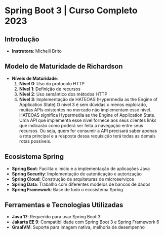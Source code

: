 # Spring Boot 3 | Curso Completo 2023

## Introdução
- **Instrutora**: Michelli Brito

  
## Modelo de Maturidade de Richardson
- **Níveis de Maturidade**:
  1. **Nível 0**: Uso do protocolo HTTP
  2. **Nível 1**: Definição de recursos
  3. **Nível 2**: Uso semântico dos métodos HTTP
  4. **Nível 3**: Implementação de HATEOAS (Hypermedia as the Engine of Application State) O nível 3 é sem dúvidas o menos explorado, muitas APIs existentes no mercado não implementam esse nível.
HATEOAS significa Hypermedia as the Engine of Application State. Uma API que implementa esse nível fornece aos seus clientes links que indicarão como poderá ser feita a navegação entre seus recursos. Ou seja, quem for consumir a API precisará saber apenas a rota principal e a resposta dessa requisição terá todas as demais rotas possíveis.

## Ecosistema Spring
- **Spring Boot**: Facilita o início e a implementação de aplicações Java
- **Spring Security**: Implementação de autenticação e autorização
- **Spring Cloud**: Construção de arquiteturas de microserviços
- **Spring Data**: Trabalho com diferentes modelos de bancos de dados
- **Spring Framework**: Base de todo o ecosistema Spring

## Ferramentas e Tecnologias Utilizadas
- **Java 17**: Requerido para usar Spring Boot 3
- **Jakarta EE 9**: Compatibilidade com Spring Boot 3 e Spring Framework 6
- **GraalVM**: Suporte para imagem nativa, melhoria de desempenho



